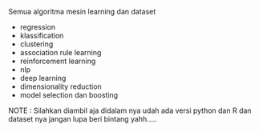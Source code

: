 Semua algoritma mesin learning dan dataset
- regression
- klassification
- clustering
- association rule learning
- reinforcement learning
- nlp
- deep learning
- dimensionality reduction
- model selection dan boosting

NOTE :
Silahkan diambil aja didalam nya udah ada versi python dan R dan dataset nya jangan lupa beri bintang yahh.....
